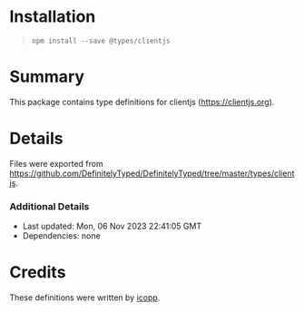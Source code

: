 # Installation
> `npm install --save @types/clientjs`

# Summary
This package contains type definitions for clientjs (https://clientjs.org).

# Details
Files were exported from https://github.com/DefinitelyTyped/DefinitelyTyped/tree/master/types/clientjs.

### Additional Details
 * Last updated: Mon, 06 Nov 2023 22:41:05 GMT
 * Dependencies: none

# Credits
These definitions were written by [icopp](https://github.com/icopp).
